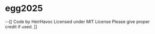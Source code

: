 # egg2025
--[[
  Code by HeirHavoc
  Licensed under MIT License
  Please give proper credit if used.
]]
